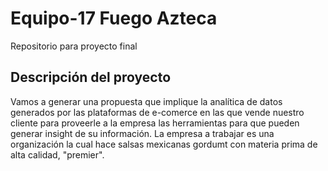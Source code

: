 # Equipo-17 Fuego Azteca
Repositorio para proyecto final

## Descripción del proyecto
Vamos a generar una propuesta que implique la analítica de datos generados por las plataformas de e-comerce en las que vende nuestro cliente para proveerle a la empresa las herramientas para que pueden generar insight de su información.
La empresa a trabajar es una organización la cual hace salsas mexicanas gordumt con materia prima de alta calidad, "premier".
